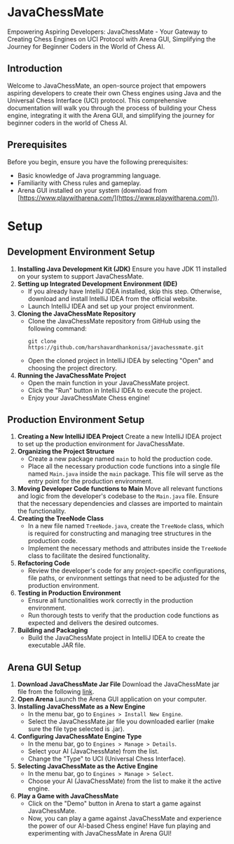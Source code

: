 # JavaChessMate
Empowering Aspiring Developers: JavaChessMate - Your Gateway to Creating Chess Engines on UCI Protocol with Arena GUI, Simplifying the Journey for Beginner Coders in the World of Chess AI.

## Introduction
Welcome to JavaChessMate, an open-source project that empowers aspiring developers to create their own Chess engines using Java and the Universal Chess Interface (UCI) protocol. This comprehensive documentation will walk you through the process of building your Chess engine, integrating it with the Arena GUI, and simplifying the journey for beginner coders in the world of Chess AI.

## Prerequisites
Before you begin, ensure you have the following prerequisites:
- Basic knowledge of Java programming language.
- Familiarity with Chess rules and gameplay.
- Arena GUI installed on your system (download from [https://www.playwitharena.com/](https://www.playwitharena.com/)).

# Setup
## Development Environment Setup
1. **Installing Java Development Kit (JDK)**
   Ensure you have JDK 11 installed on your system to support JavaChessMate.
2. **Setting up Integrated Development Environment (IDE)**
   - If you already have IntelliJ IDEA installed, skip this step. Otherwise, download and install IntelliJ IDEA from the official website.
   - Launch IntelliJ IDEA and set up your project environment.
3. **Cloning the JavaChessMate Repository**
   - Clone the JavaChessMate repository from GitHub using the following command:
     ```
     git clone https://github.com/harshavardhankonisa/javachessmate.git
     ```
   - Open the cloned project in IntelliJ IDEA by selecting "Open" and choosing the project directory.
4. **Running the JavaChessMate Project**
   - Open the main function in your JavaChessMate project.
   - Click the "Run" button in IntelliJ IDEA to execute the project.
   - Enjoy your JavaChessMate Chess engine!
  
## Production Environment Setup
1. **Creating a New IntelliJ IDEA Project**
   Create a new IntelliJ IDEA project to set up the production environment for JavaChessMate.
2. **Organizing the Project Structure**
   - Create a new package named `main` to hold the production code.
   - Place all the necessary production code functions into a single file named `Main.java` inside the `main` package. This file will serve as the entry point for the production environment.
3. **Moving Developer Code functions to Main**
   Move all relevant functions and logic from the developer's codebase to the `Main.java` file. Ensure that the necessary dependencies and classes are imported to maintain the functionality.
4. **Creating the TreeNode Class**
   - In a new file named `TreeNode.java`, create the `TreeNode` class, which is required for constructing and managing tree structures in the production code.
   - Implement the necessary methods and attributes inside the `TreeNode` class to facilitate the desired functionality.
5. **Refactoring Code**
   - Review the developer's code for any project-specific configurations, file paths, or environment settings that need to be adjusted for the production environment.
6. **Testing in Production Environment**
   - Ensure all functionalities work correctly in the production environment.
   - Run thorough tests to verify that the production code functions as expected and delivers the desired outcomes.
7. **Building and Packaging**
   - Build the JavaChessMate project in IntelliJ IDEA to create the executable JAR file.


## Arena GUI Setup
1. **Download JavaChessMate Jar File**
   Download the JavaChessMate jar file from the following 
   [link](https://github.com/harshavardhankonisa/javachessmate/blob/master/out/artifacts/JavaChessMate_jar/JavaChessMate.jar).
2. **Open Arena**
   Launch the Arena GUI application on your computer.
3. **Installing JavaChessMate as a New Engine**
   - In the menu bar, go to `Engines > Install New Engine`.
   - Select the JavaChessMate.jar file you downloaded earlier (make sure the file type selected is .jar).
4. **Configuring JavaChessMate Engine Type**
   - In the menu bar, go to `Engines > Manage > Details`.
   - Select your AI (JavaChessMate) from the list.
   - Change the "Type" to UCI (Universal Chess Interface).
5. **Selecting JavaChessMate as the Active Engine**
   - In the menu bar, go to `Engines > Manage > Select`.
   - Choose your AI (JavaChessMate) from the list to make it the active engine.
6. **Play a Game with JavaChessMate**
   - Click on the "Demo" button in Arena to start a game against JavaChessMate.
   - Now, you can play a game against JavaChessMate and experience the power of our AI-based Chess engine!
Have fun playing and experimenting with JavaChessMate in Arena GUI!


